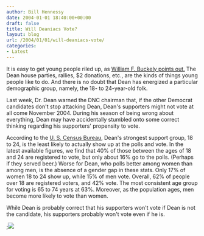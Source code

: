 ```yaml
---
author: Bill Hennessy
date: 2004-01-01 18:40:00+00:00
draft: false
title: Will Deaniacs Vote?
layout: blog
url: /2004/01/01/will-deaniacs-vote/
categories:
- Latest
---
```


It is easy to get young people riled up, as [William F. Buckely points out.](https://www.nationalreview.com/buckley/buckley200312311128.asp) The Dean house parties, rallies, $2 donations, etc., are the kinds of things young people like to do. And there is no doubt that Dean has energized a particular demographic group, namely, the 18- to 24-year-old folk.   
  
Last week, Dr. Dean warned the DNC chairman that, if the other Democrat candidates don't stop attacking Dean, Dean's supporters might not vote at all come November 2004. During his season of being wrong about everything, Dean may have accidentally stumbled onto some correct thinking regarding his supporters' propensity to vote.   
  
According to the [U. S. Census Bureau](https://www.census.gov/population/socdemo/voting/cps1998/tab05.txt), Dean's strongest support group, 18 to 24, is the least likely to actually show up at the polls and vote. In the latest available figures, we find that 40% of those between the ages of 18 and 24 are registered to vote, but only about 16% go to the polls. (Perhaps if they served beer.) Worse for Dean, who polls better among women than among men, is the absence of a gender gap in these stats. Only 17% of women 18 to 24 show up, while 15% of men vote. Overall, 62% of people over 18 are registered voters, and 42% vote. The most consistent age group for voting is 65 to 74 years at 63%. Moreover, as the population ages, men become more likely to vote than women.   
  
While Dean is probably correct that his supporters won't vote if Dean is not the candidate, his supporters probably won't vote even if he is.

;![](https://blog.billhennessy.com/aggbug.aspx?PostID=815)

